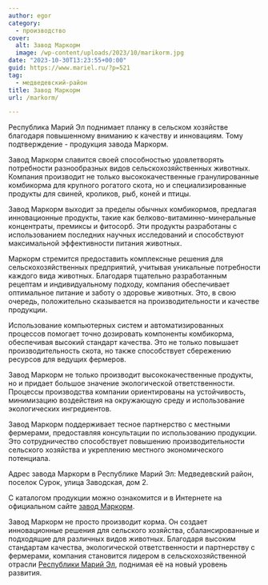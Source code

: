 ```yaml
---
author: egor
category:
  - производство
cover:
  alt: Завод Маркорм
  image: /wp-content/uploads/2023/10/marikorm.jpg
date: "2023-10-30T13:23:55+00:00"
guid: https://www.mariel.ru/?p=521
tag:
  - медведевский-район
title: Завод Маркорм
url: /markorm/

---
```

Республика Марий Эл поднимает планку в сельском хозяйстве благодаря повышенному вниманию к качеству и инновациям. Тому подтверждение \- продукция завода Маркорм.

Завод Маркорм славится своей способностью удовлетворять потребности разнообразных видов сельскохозяйственных животных. Компания производит не только высококачественные гранулированные комбикорма для крупного рогатого скота, но и специализированные продукты для свиней, кроликов, рыб, коней и птицы.

Завод Маркорм выходит за пределы обычных комбикормов, предлагая инновационные продукты, такие как белково-витаминно-минеральные концентраты, премиксы и фитосорб. Эти продукты разработаны с использованием последних научных исследований и способствуют максимальной эффективности питания животных.

Маркорм стремится предоставить комплексные решения для сельскохозяйственных предприятий, учитывая уникальные потребности каждого вида животных. Благодаря тщательно разработанным рецептам и индивидуальному подходу, компания обеспечивает оптимальное питание и заботу о здоровье животных. Это, в свою очередь, положительно сказывается на производительности и качестве продукции.

Использование компьютерных систем и автоматизированных процессов помогает точно дозировать компоненты комбикорма, обеспечивая высокий стандарт качества. Это не только повышает производительность скота, но также способствует сбережению ресурсов для ведущих фермеров.

Завод Маркорм не только производит высококачественные продукты, но и придает большое значение экологической ответственности. Процессы производства компании ориентированы на устойчивость, минимизацию воздействия на окружающую среду и использование экологических ингредиентов.

Завод Маркорм поддерживает тесное партнерство с местными фермерами, предоставляя консультации по использованию продукции. Это сотрудничество способствует повышению производительности сельского хозяйства и укреплению местного экономического потенциала.

Адрес завода Маркорм в Республике Марий Эл: Медведевский район, поселок Сурок, улица Заводская, дом 2.

С каталогом продукции можно ознакомится и в Интернете на официальном сайте [завод Маркорм](https://www.markorm.ru/).

Завод Маркорм не просто производит корма. Он создает инновационные решения для сельского хозяйства, сбалансированные и подходящие для различных видов животных. Благодаря высоким стандартам качества, экологической ответственности и партнерству с фермерами, компания становится лидером в сельскохозяйственной отрасли [Республики Марий Эл](/), поднимая её на новый уровень развития.
